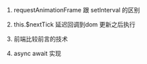 1. requestAnimationFrame 跟 setInterval 的区别

2. this.$nextTick 延迟回调到dom 更新之后执行

3. 前端比较前言的技术 

4. async await 实现